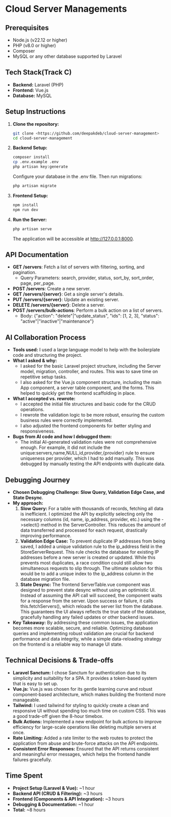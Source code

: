# Cloud Server Managements

## Prerequisites
- Node.js (v22.12 or higher)
- PHP (v8.0 or higher)
- Composer
- MySQL or any other database supported by Laravel

## Tech Stack(Track C)

- **Backend:** Laravel (PHP)
- **Frontend:** Vue.js
- **Database:** MySQL

## Setup Instructions

1. **Clone the repository:**  
    ```bash
    git clone <https://github.com/deepakdeb/cloud-server-management>  
    cd cloud-server-management
    ```

2. **Backend Setup:**  
    ```bash
    composer install  
    cp .env.example .env  
    php artisan key:generate
    ```
    
    Configure your database in the .env file. Then run migrations:  
    ```bash 
    php artisan migrate
    ```
3. **Frontend Setup:**  
    ```bash
    npm install  
    npm run dev
    ```
4. **Run the Server:**  
    ```bash
    php artisan serve  
    ```
    The application will be accessible at <http://127.0.0.1:8000>.

## API Documentation

- **GET /servers**: Fetch a list of servers with filtering, sorting, and pagination.
  - Query Parameters: search, provider, status, sort_by, sort_order, page, per_page.
- **POST /servers**: Create a new server.
- **GET /servers/{server}**: Get a single server's details.
- **PUT /servers/{server}**: Update an existing server.
- **DELETE /servers/{server}**: Delete a server.
- **POST /servers/bulk-actions**: Perform a bulk action on a list of servers.
  - Body: {"action": "delete"|"update_status", "ids": \[1, 2, 3\], "status": "active"|"inactive"|"maintenance"}

## AI Collaboration Process

- **Tools used:** I used a large language model to help with the boilerplate code and structuring the project.
- **What I asked & why:**
  - I asked for the basic Laravel project structure, including the Server model, migration, controller, and routes. This was to save time on repetitive setup tasks.
  - I also asked for the Vue.js component structure, including the main App component, a server table component, and the forms. This helped to quickly get the frontend scaffolding in place.
- **What I accepted vs. rewrote:**
  - I accepted the initial file structures and basic code for the CRUD operations.
  - I rewrote the validation logic to be more robust, ensuring the custom business rules were correctly implemented.
  - I also adjusted the frontend components for better styling and responsiveness.
- **Bugs from AI code and how I debugged them:**
  - The initial AI-generated validation rules were not comprehensive enough. For example, it did not include the unique:servers,name,NULL,id,provider,{provider} rule to ensure uniqueness per provider, which I had to add manually. This was debugged by manually testing the API endpoints with duplicate data.

## Debugging Journey

- **Chosen Debugging Challenge:** **Slow Query, Validation Edge Case, and State Desync**.
- **My approach:**
    1. **Slow Query:** For a table with thousands of records, fetching all data is inefficient. I optimized the API by explicitly selecting only the necessary columns (id, name, ip_address, provider, etc.) using the ->select() method in the ServerController. This reduces the amount of data transferred and processed for each request, drastically improving performance.
    2. **Validation Edge Case:** To prevent duplicate IP addresses from being saved, I added a unique validation rule to the ip_address field in the StoreServerRequest. This rule checks the database for existing IP addresses before a new server is created or updated. While this prevents most duplicates, a race condition could still allow two simultaneous requests to slip through. The ultimate solution for this would be to add a unique index to the ip_address column in the database migration file.
    3. **State Desync:** The frontend ServerTable.vue component was designed to prevent state desync without using an optimistic UI. Instead of assuming the API call will succeed, the component waits for a response from the server. Upon success or failure, it calls this.fetchServers(), which reloads the server list from the database. This guarantees the UI always reflects the true state of the database, gracefully handling any failed updates or other backend issues.
- **Key Takeaway:** By addressing these common issues, the application becomes more scalable, secure, and reliable. Optimizing database queries and implementing robust validation are crucial for backend performance and data integrity, while a simple data-reloading strategy on the frontend is a reliable way to manage UI state.

## Technical Decisions & Trade-offs

- **Laravel Sanctum:** I chose Sanctum for authentication due to its simplicity and suitability for a SPA. It provides a token-based system that is easy to set up.
- **Vue.js:** Vue.js was chosen for its gentle learning curve and robust component-based architecture, which makes building the frontend more manageable.
- **Tailwind:** I used tailwind for styling to quickly create a clean and responsive UI without spending too much time on custom CSS. This was a good trade-off given the 8-hour timebox.
- **Bulk Actions:** Implemented a new endpoint for bulk actions to improve efficiency for large-scale operations like deleting multiple servers at once.
- **Rate Limiting:** Added a rate limiter to the web routes to protect the application from abuse and brute-force attacks on the API endpoints.
- **Consistent Error Responses:** Ensured that the API returns consistent and meaningful error messages, which helps the frontend handle failures gracefully.

## Time Spent

- **Project Setup (Laravel & Vue):** ~1 hour
- **Backend API (CRUD & Filtering):** ~3 hours
- **Frontend (Components & API Integration):** ~3 hours
- **Debugging & Documentation:** ~1 hour
- **Total:** ~8 hours